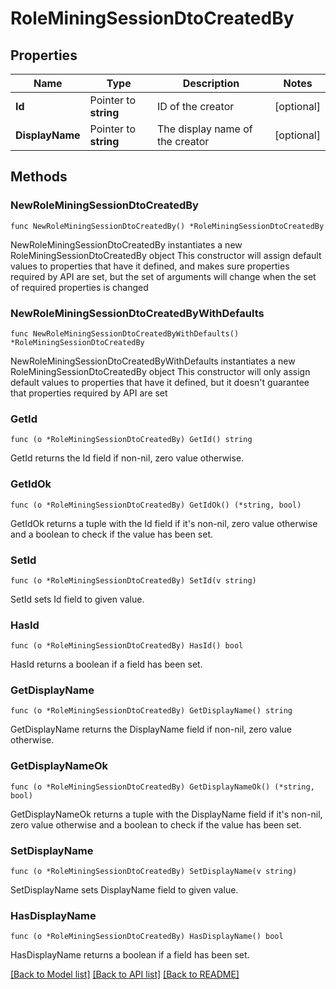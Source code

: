 # RoleMiningSessionDtoCreatedBy

## Properties

Name | Type | Description | Notes
------------ | ------------- | ------------- | -------------
**Id** | Pointer to **string** | ID of the creator | [optional] 
**DisplayName** | Pointer to **string** | The display name of the creator | [optional] 

## Methods

### NewRoleMiningSessionDtoCreatedBy

`func NewRoleMiningSessionDtoCreatedBy() *RoleMiningSessionDtoCreatedBy`

NewRoleMiningSessionDtoCreatedBy instantiates a new RoleMiningSessionDtoCreatedBy object
This constructor will assign default values to properties that have it defined,
and makes sure properties required by API are set, but the set of arguments
will change when the set of required properties is changed

### NewRoleMiningSessionDtoCreatedByWithDefaults

`func NewRoleMiningSessionDtoCreatedByWithDefaults() *RoleMiningSessionDtoCreatedBy`

NewRoleMiningSessionDtoCreatedByWithDefaults instantiates a new RoleMiningSessionDtoCreatedBy object
This constructor will only assign default values to properties that have it defined,
but it doesn't guarantee that properties required by API are set

### GetId

`func (o *RoleMiningSessionDtoCreatedBy) GetId() string`

GetId returns the Id field if non-nil, zero value otherwise.

### GetIdOk

`func (o *RoleMiningSessionDtoCreatedBy) GetIdOk() (*string, bool)`

GetIdOk returns a tuple with the Id field if it's non-nil, zero value otherwise
and a boolean to check if the value has been set.

### SetId

`func (o *RoleMiningSessionDtoCreatedBy) SetId(v string)`

SetId sets Id field to given value.

### HasId

`func (o *RoleMiningSessionDtoCreatedBy) HasId() bool`

HasId returns a boolean if a field has been set.

### GetDisplayName

`func (o *RoleMiningSessionDtoCreatedBy) GetDisplayName() string`

GetDisplayName returns the DisplayName field if non-nil, zero value otherwise.

### GetDisplayNameOk

`func (o *RoleMiningSessionDtoCreatedBy) GetDisplayNameOk() (*string, bool)`

GetDisplayNameOk returns a tuple with the DisplayName field if it's non-nil, zero value otherwise
and a boolean to check if the value has been set.

### SetDisplayName

`func (o *RoleMiningSessionDtoCreatedBy) SetDisplayName(v string)`

SetDisplayName sets DisplayName field to given value.

### HasDisplayName

`func (o *RoleMiningSessionDtoCreatedBy) HasDisplayName() bool`

HasDisplayName returns a boolean if a field has been set.


[[Back to Model list]](../README.md#documentation-for-models) [[Back to API list]](../README.md#documentation-for-api-endpoints) [[Back to README]](../README.md)


